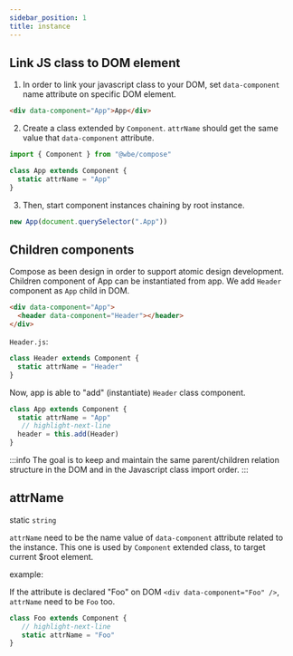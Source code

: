 ```yaml
---
sidebar_position: 1
title: instance
---
```


## Link JS class to DOM element

1. In order to link your javascript class to your DOM, set `data-component` name attribute on specific DOM element.

```html
<div data-component="App">App</div>
```

2. Create a class extended by `Component`.
   `attrName` should get the same value that `data-component` attribute.

```js
import { Component } from "@wbe/compose"

class App extends Component {
  static attrName = "App"
}
```

3. Then, start component instances chaining by root instance.

```js
new App(document.querySelector(".App"))
```

## Children components

Compose as been design in order to support atomic design development. Children component of App can be instantiated from app.
We add `Header` component as `App` child in DOM.

```html
<div data-component="App">
  <header data-component="Header"></header>
</div>
```

`Header.js`:

```js
class Header extends Component {
  static attrName = "Header"
}
```

Now, app is able to "add" (instantiate) `Header` class component.

```js
class App extends Component {
  static attrName = "App"
   // highlight-next-line
  header = this.add(Header)
}
```

:::info
The goal is to keep and maintain the same parent/children relation structure in the DOM and in the Javascript class import order.
:::

## attrName

static `string`

`attrName` need to be the name value of `data-component` attribute related to the instance.
This one is used by `Component` extended class, to target current $root element.

example:

If the attribute is declared "Foo" on DOM `<div data-component="Foo" />`, `attrName`
need to be `Foo` too.

```js
class Foo extends Component {
   // highlight-next-line
   static attrName = "Foo"
}
```
